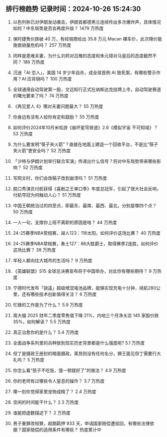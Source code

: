 
## 排行榜趋势 记录时间：2024-10-26 15:24:30
  
  1. 以色列称已对伊朗发动袭击，伊朗首都德黑兰连续传出多次爆炸声，具体情况如何？中东局势是否会再度升级？ 1479 万热度
    
  2. 保时捷售价跌破 40 万，有经销商给出 35.8 万元 Macan 裸车价，此次降价能挽救销量危机吗？ 257 万热度
    
  3. 同样是患难夫妻，为什么刘邦对吕雉的态度和朱元璋对马皇后的态度截然不同？ 186 万热度
    
  4. 沉迷「AI 恋人」，美国 14 岁少年自杀，成全球首例 AI 致死案，有哪些警示作用？AI 应背锅吗？ 100 万热度
    
  5. 全球通用自动驾驶第一股，文远知行正式在纳斯达克挂牌上市，自动驾驶赛道的曙光要来了吗？ 74 万热度
    
  6. 《再见爱人 4》哪对夫妻问题最大？ 55 万热度
    
  7. 你身边有没有人给你肯定和鼓励？ 55 万热度
    
  8. 如何评价2024年10月米哈游《崩坏星穹铁道》2.6《模拟宇宙 不可知域》？ 53 万热度
    
  9. 为什么要发明“筷子夹火箭”？直接在地面上建造一个回收平台，不是比“筷子夹火箭”更安全吗？ 52 万热度
    
  10. 「沙特与伊朗计划举行联合军演」传递出什么信号？将对中东局势带来哪些影响？ 52 万热度
    
  11. 写网文时，你们会改稿子改到崩溃吗？ 51 万热度
    
  12. 脱口秀演员付航获得《喜剧之王单口季》年度总冠军，引起了很大社会反响，付航夺冠为何触动人心？ 51 万热度
    
  13. 中国王朝统治过的四至点，即最东、最南、最西、最北，分别是哪四个点？ 50 万热度
    
  14. 一人一句，支撑你上班不离职的原因是啥？ 44 万热度
    
  15. 24-25赛季NBA常规赛，湖人123：116太阳，如何评价这场比赛？ 40 万热度
    
  16. 24-25赛季NBA常规赛，勇士127：86大胜爵士，取得赛季2连胜，如何评价这场比赛？ 39 万热度
    
  17. 年轻人都向往大城市的生活吗？ 9 万热度
    
  18. 《英雄联盟》S15 全球总决赛宣布将于中国举办，对此你有哪些期待？ 9 万热度
    
  19. 宁德时代发布「骁遥」超级增混电池品牌，能够实现充电十分钟，续航280公里，还有哪些技术创新值得关注？ 6 万热度
    
  20. 忙碌的工作是为了什么？ 5.9 万热度
    
  21. 周大福 2025 财年二季度零售值下降 21%，内地三个月净关店 145 家股价跌 35%，如何解读？ 5.5 万热度
    
  22. 真正治愈你的是什么？ 5.4 万热度
    
  23. 全面战争系列里的兵种放到现实历史背景都是什么强度呢? 5.1 万热度
    
  24. 但丁是摄政王册封的暗面摄政，莱昂则没有任何名分，狮王面见但丁需要行大礼吗？ 5 万热度
    
  25. 你怎么看“孩子不吃饭，饿一顿就好了”的做法？ 4.9 万热度
    
  26. 你的老师有过哪些令人窒息的操作？ 3.7 万热度
    
  27. 哪一刻你觉得家里宠物成精了？ 2.4 万热度
    
  28. 空闲的时间能干什么？ 2.3 万热度
    
  29. 谁能把虚数描述下？ 2 万热度
    
  30. 男子重罪改轻罪，超期羁押 933 天，申请国家赔偿遭驳回，有哪些法律依据？国家赔偿的适用条件有哪些？ 热度累计中
    